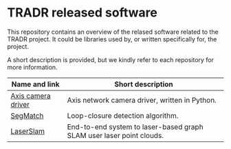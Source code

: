 # TRADR released software
This repository contains an overview of the relased software related to the TRADR project. It could be libraries used by, or written specifically for, the project.

A short description is provided, but we kindly refer to each repository for more information.

| Name and link | Short description |
| --- | --- |
| [Axis camera driver](https://github.com/tradr-project/axis_camera) | Axis network camera driver, written in Python. |
| [SegMatch](https://github.com/ethz-asl/segmatch) | Loop-closure detection algorithm. |
| [LaserSlam](https://github.com/ethz-asl/laser_slam) | End-to-end system to laser-based graph SLAM user laser point clouds. |
